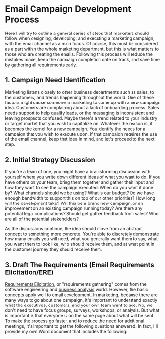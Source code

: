 # Email Campaign Development Process

Here I will try to outline a general series of steps that marketers should follow when designing, developing, and executing a marketing campaign, with the email channel as a main focus. Of course, this must be considered as a part within the whole marketing department, but this is what matters to those who are creating the emails. Following this process will reduce the mistakes made, keep the campaign completion date on track, and save time by gathering all requirements early.

## 1. Campaign Need Identification

Marketing listens closely to other business departments such as sales, to the customers, and trends happening throughout the world. One of these factors might cause someone in marketing to come up with a new campaign idea. Customers are complaining about a lack of onboarding process. Sales needs support to help qualify leads, or the messaging is inconsistent and leaving prospects confused. Maybe there's a trend related to your industry or target market that you wish to capitalize on. Whatever the reason is, it becomes the kernel for a new campaign. You identify the needs for a campaign that you wish to execute upon. If that campaign requires the use of the email channel, keep that idea in mind, and let's proceed to the next step.

## 2. Initial Strategy Discussion

If you're a team of one, you might have a brainstorming discussion with yourself where you write down different ideas of what you want to do. If you have others on your team, bring them together and gather their input and how they want to see the campaign executed. When do you want it done by? What channels should we be using? What is our budget? Do we have enough bandwidth to support this on top of our other priorities? How long will the development take? Will this be a brand new campaign, or an improvement on an existing campaign running today? Are there any potential legal complications? Should get gather feedback from sales? Who are all of the potential stakeholders?

As the discussions continue, the idea should move from an abstract concept to something more concrete. You're able to discretely demonstrate how many emails you will need, what you generally want them to say, what you want them to look like, who should receive them, and at what point in the customer journey they should receive them.

## 3. Draft The Requirements \(Email Requirements Elicitation/ERE\)

[Requirements Elicitation](https://en.wikipedia.org/wiki/Requirements_elicitation), or "requirements gathering" comes from the software engineering and [business analysis](http://www.modernanalyst.com/Resources/Articles/tabid/115/ID/1427/An-Overview-of-Requirements-Elicitation.aspx) world. However, the basic concepts apply well to email development. In marketing, because there are many ways to go about one campaign, it's important to understand exactly what the executives, customers, and your own team want to see. No, we don't need to have focus groups, surveys, workshops, or analysis. But what is important is that everyone is on the same page about what will be sent. To make the process go faster, and to reduce the need for additional meetings, it's important to get the following questions answered. In fact, I'll provide my own Word document that includes the following:



